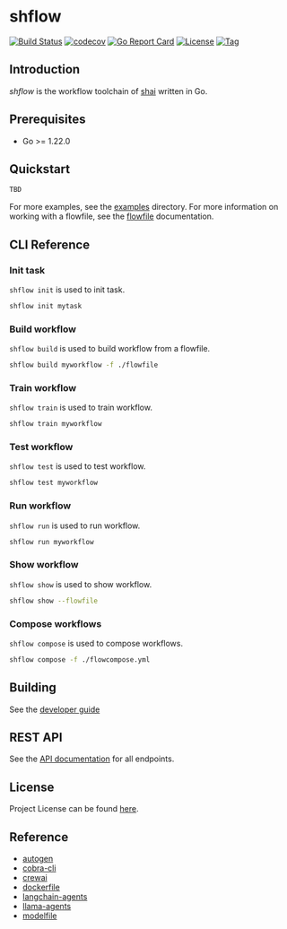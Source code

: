 # shflow

[![Build Status](https://github.com/cligpt/shflow/workflows/ci/badge.svg?branch=main&event=push)](https://github.com/cligpt/shflow/actions?query=workflow%3Aci)
[![codecov](https://codecov.io/gh/cligpt/shflow/branch/main/graph/badge.svg?token=El8oiyaIsD)](https://codecov.io/gh/cligpt/shflow)
[![Go Report Card](https://goreportcard.com/badge/github.com/cligpt/shflow)](https://goreportcard.com/report/github.com/cligpt/shflow)
[![License](https://img.shields.io/github/license/cligpt/shflow.svg)](https://github.com/cligpt/shflow/blob/main/LICENSE)
[![Tag](https://img.shields.io/github/tag/cligpt/shflow.svg)](https://github.com/cligpt/shflow/tags)

## Introduction

*shflow* is the workflow toolchain of [shai](https://github.com/cligpt/shai) written in Go.

## Prerequisites

- Go >= 1.22.0

## Quickstart

```bash
TBD
```

For more examples, see the [examples](examples) directory. For more information on working with a flowfile, see the [flowfile](docs/flowfile.md) documentation.

## CLI Reference

### Init task

`shflow init` is used to init task.

```bash
shflow init mytask
```

### Build workflow

`shflow build` is used to build workflow from a flowfile.

```bash
shflow build myworkflow -f ./flowfile
```

### Train workflow

`shflow train` is used to train workflow.

```bash
shflow train myworkflow
```

### Test workflow

`shflow test` is used to test workflow.

```bash
shflow test myworkflow
```

### Run workflow

`shflow run` is used to run workflow.

```bash
shflow run myworkflow
```

### Show workflow

`shflow show` is used to show workflow.

```bash
shflow show --flowfile
```

### Compose workflows

`shflow compose` is used to compose workflows.

```bash
shflow compose -f ./flowcompose.yml
```

## Building

See the [developer guide](https://github.com/cligpt/shflow/blob/main/docs/development.md)

## REST API

See the [API documentation](./docs/api.md) for all endpoints.

## License

Project License can be found [here](LICENSE).

## Reference

- [autogen](https://github.com/microsoft/autogen)
- [cobra-cli](https://github.com/spf13/cobra-cli)
- [crewai](https://github.com/crewAIInc/crewAI)
- [dockerfile](https://docs.docker.com/reference/dockerfile/)
- [langchain-agents](https://www.langchain.com/agents)
- [llama-agents](https://github.com/run-llama/llama-agents)
- [modelfile](https://github.com/ollama/ollama/blob/main/docs/modelfile.md)
